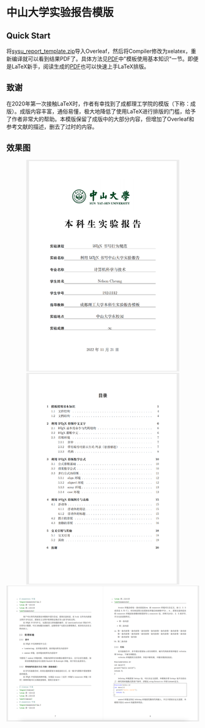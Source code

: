 # 中山大学实验报告模版

## Quick Start
将[sysu_report_template.zip](sysu_report_template.zip)导入Overleaf，然后将Compiler修改为xelatex，重新编译就可以看到结果PDF了。具体方法见[PDF](sysu_report_template/main.pdf)中"模板使用基本知识"一节。即便是LaTeX新手，阅读生成的[PDF](sysu_report_template/main.pdf)也可以快速上手LaTeX排版。

## 致谢
在2020年第一次接触LaTeX时，作者有幸找到了成都理工学院的模版（下称：成版）。成版内容丰富，通俗易懂，极大地降低了使用LaTeX进行排版的门槛，给予了作者非常大的帮助。本模版保留了成版中的大部分内容，但增加了Overleaf和参考文献的描述，删去了过时的内容。

## 效果图
<center class="half">
    <img src="figures/1.png" width="400"/>
    <img src="figures/2.png" width="400"/>
    <img src="figures/3.png" width="700"/>
</center>
